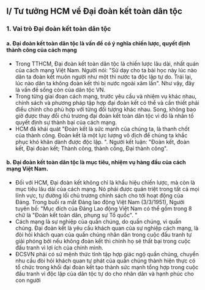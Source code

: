 ## I/ Tư tưởng HCM về Đại đoàn kết toàn dân tộc
### 1. Vai trò Đại đoàn kết toàn dân tộc
#### a. Đại đoàn kết toàn dân tộc là vấn đề có ý nghĩa chiến lược, quyết định thành công của cách mạng
- Trong TTHCM, Đại đoàn kết toàn dân tộc là chiến lược lâu dài, nhất quán của cách mạng Việt Nam. Người nói: "Sử dạy cho ta bài học này lúc nào dân ta đoàn kết muôn người như một thì nước ta độc lập tự do. Trái lại, lúc nào dân ta không đoàn kết thì bị nước ngoài xâm lấn". Như vậy, đây là vấn đề sống còn của dân tộc VN.
- Trong từng giai đoạn cách mạng, trước yêu cầu và nhiệm vụ khác nhau, chính sách và phương pháp tập hợp đại đoàn kết có thể và cần thiết phải điều chỉnh cho phù hợp với từng đối tượng khác nhau. Song, không bao giờ được thay đổi chủ trương đại đoàn kết toàn dân tộc vì đó là nhân tố quyết định sự thành bại của cách mạng.
- HCM đã khái quát "Đoàn kết là sức mạnh của chúng ta, là thanh chốt của thành công. Đoàn kết là một lực lượng vô địch để chúng ta khắc phục khó khăn dành được độc lập. ". Người kết luận: "Đoàn kết, đoàn kết, Đại đoàn kết; Thành công, thành công, Đại thành công".
#### b. Đại đoàn kết toàn dân tộc là mục tiêu, nhiệm vụ hàng đầu của cách mạng Việt Nam.
- Đối với HCM, Đại đoàn kết không chỉ là khẩu hiệu chiến lược, mà còn là mục tiêu lâu dài của cách mạng. Nó phải được quán triệt trong tất cả mọi lĩnh vực, tự đường lối chủ trương chính sách cho tới hoạt động của Đảng. Trong buổi ra mắt Đảng lao động Việt Nam (3/3/1951), Người tuyên bố: "Mục đích của Đảng Lao động Việt Nam có thể gồm trong 8 chữ là "Đoàn kết toàn dân, phụng sự Tổ quốc". "
- Cách mạng là sự nghiệp của quần chúng, do quần chúng, vì quần chúng. Đại đoàn kết là yêu cầu khách quan của sự nghiệp cách mạng, là đòi hỏi khách quan của quần chúng nhân dân trong cuộc đấu tranh tự giải phóng bởi nếu không đoàn kết thì chính họ sẽ thất bại trong cuộc đấu tranh vì lợi ích của chính mình.
- ĐCSVN phải có sứ mệnh thức tỉnh tập hợp giác ngộ quần chúng, chuyển nhu cầu đòi hỏi khách quan tự phát của quần chúng thành hiện thực có tổ chức trong khối đại đoàn kết tạo thành sức mạnh tổng hợp trong cuộc đấu tranh vì độc lập của dân tộc tự do cho nhân dân và hạnh phúc cho con người